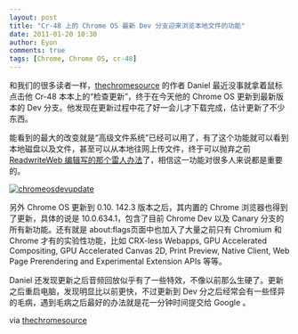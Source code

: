 ```yaml
---
layout: post
title: "Cr-48 上的 Chrome OS 最新 Dev 分支迎来浏览本地文件的功能"
date: 2011-01-20 10:30
author: Eyon
comments: true
tags: [Chrome, Chrome OS, cr-48]
---
```

和我们的很多读者一样，[thechromesource](http://www.thechromesource.com/) 的作者 Daniel 最近没事就拿着鼠标点击他 Cr-48 本本上的“检查更新”，终于在今天他的 Chrome OS 更新到最新版本的 Dev 分支。他发现在更新过程中花了好一会儿才下载完成，估计更新了不少东西。

能看到的最大的改变就是“高级文件系统”已经可以用了，有了这个功能就可以看到本地磁盘以及文件，甚至可以从本地往网上传文件，终于可以抛弃之前 [ReadwriteWeb 编辑写的那个雷人办法](http://www.chromi.org/archives/9700)了，相信这一功能对很多人来说都是重要的。

<a href="http://img.chromi.org/2011/01/chromeosdevupdate.png">![](http://img.chromi.org/2011/01/chromeosdevupdate.png "chromeosdevupdate")</a>

另外 Chrome OS 更新到 0.10. 142.3 版本之后，其内置的 Chrome 浏览器也得到了更新，具体的说是 10.0.634.1，包含了目前 Chrome Dev 以及 Canary 分支的所有新功能。还有就是 about:flags页面中也加入了大量之前只有 Chromium 和 Chrome 才有的实验性功能，比如 CRX-less Webapps, GPU Accelerated Compositing, GPU Accelerated Canvas 2D, Print Preview, Native Client, Web Page Prerendering and Experimental Extension APIs 等等。

Daniel 还发现更新之后音频回放似乎有了一些特效，不像以前那么生硬了。更新之后重启电脑，发现明显比以前更快，不过更新到 Dev 分之后经常会有一些怪异的毛病，遇到毛病之后最好的办法就是花一分钟时间提交给 Google 。

via [thechromesource](http://www.thechromesource.com/crx-less-webapps-appears-in-chrome-labs/)

